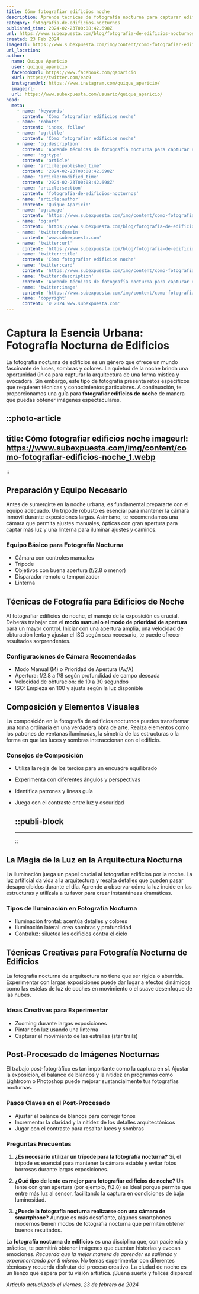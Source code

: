 ```yaml
---
title: Cómo fotografiar edificios noche
description: Aprende técnicas de fotografía nocturna para capturar edificios con detalle y belleza única. ¡Descubre los secretos de los expertos!
category: fotografia-de-edificios-nocturnos
published_time: 2024-02-23T00:08:42.698Z
url: https://www.subexpuesta.com/blog/fotografia-de-edificios-nocturnos/como-fotografiar-edificios-noche
created: 23 Feb 2024
imageUrl: https://www.subexpuesta.com/img/content/como-fotografiar-edificios-noche_1.webp
url_location:
author:
  name: Quique Aparicio
  user: quique_aparicio
  facebookUrl: https://www.facebook.com/qaparicio
  xUrl: https://twitter.com/eac9
  instagramUrl: https://www.instagram.com/quique_aparicio/
  imageUrl: 
  url: https://www.subexpuesta.com/usuario/quique_aparicio/
head:
  meta:
    - name: 'keywords'
      content: 'Cómo fotografiar edificios noche'
    - name: 'robots'
      content: 'index, follow'
    - name: 'og:title'
      content: 'Cómo fotografiar edificios noche'
    - name: 'og:description'
      content: 'Aprende técnicas de fotografía nocturna para capturar edificios con detalle y belleza única. ¡Descubre los secretos de los expertos!'
    - name: 'og:type'
      content: 'article'
    - name: 'article:published_time'
      content: '2024-02-23T00:08:42.698Z'
    - name: 'article:modified_time'
      content: '2024-02-23T00:08:42.698Z'
    - name: 'article:section'
      content: 'fotografia-de-edificios-nocturnos'
    - name: 'article:author'
      content: 'Quique Aparicio'
    - name: 'og:image'
      content: 'https://www.subexpuesta.com/img/content/como-fotografiar-edificios-noche_1.webp'
    - name: 'og:url'
      content: 'https://www.subexpuesta.com/blog/fotografia-de-edificios-nocturnos/como-fotografiar-edificios-noche'
    - name: 'twitter:domain'
      content: 'www.subexpuesta.com'
    - name: 'twitter:url'
      content: 'https://www.subexpuesta.com/blog/fotografia-de-edificios-nocturnos/como-fotografiar-edificios-noche'
    - name: 'twitter:title'
      content: 'Cómo fotografiar edificios noche'
    - name: 'twitter:card'
      content: 'https://www.subexpuesta.com/img/content/como-fotografiar-edificios-noche_1.webp'
    - name: 'twitter:description'
      content: 'Aprende técnicas de fotografía nocturna para capturar edificios con detalle y belleza única. ¡Descubre los secretos de los expertos!'
    - name: 'twitter:image'
      content: 'https://www.subexpuesta.com/img/content/como-fotografiar-edificios-noche_1.webp'
    - name: 'copyright'
      content: '© 2024 www.subexpuesta.com'
---
```

# Captura la Esencia Urbana: Fotografía Nocturna de Edificios

La fotografía nocturna de edificios es un género que ofrece un mundo fascinante de luces, sombras y colores. La quietud de la noche brinda una oportunidad única para capturar la arquitectura de una forma mística y evocadora. Sin embargo, este tipo de fotografía presenta retos específicos que requieren técnicas y conocimientos particulares. A continuación, te proporcionamos una guía para **fotografiar edificios de noche** de manera que puedas obtener imágenes espectaculares.


::photo-article
---
title: Cómo fotografiar edificios noche
imageurl: https://www.subexpuesta.com/img/content/como-fotografiar-edificios-noche_1.webp
---
::


## Preparación y Equipo Necesario
Antes de sumergirte en la noche urbana, es fundamental prepararte con el equipo adecuado. Un trípode robusto es esencial para mantener la cámara inmóvil durante exposiciones largas. Asimismo, te recomendamos una cámara que permita ajustes manuales, ópticas con gran apertura para captar más luz y una linterna para iluminar ajustes y caminos.

### Equipo Básico para Fotografía Nocturna
- Cámara con controles manuales
- Trípode
- Objetivos con buena apertura (f/2.8 o menor)
- Disparador remoto o temporizador
- Linterna

## Técnicas de Fotografía para Edificios de Noche
Al fotografiar edificios de noche, el manejo de la exposición es crucial. Deberás trabajar con el **modo manual o el modo de prioridad de apertura** para un mayor control. Iniciar con una apertura amplia, una velocidad de obturación lenta y ajustar el ISO según sea necesario, te puede ofrecer resultados sorprendentes.

### Configuraciones de Cámara Recomendadas
- Modo Manual (M) o Prioridad de Apertura (Av/A)
- Apertura: f/2.8 a f/8 según profundidad de campo deseada
- Velocidad de obturación: de 10 a 30 segundos
- ISO: Empieza en 100 y ajusta según la luz disponible

## Composición y Elementos Visuales
La composición en la fotografía de edificios nocturnos puedes transformar una toma ordinaria en una verdadera obra de arte. Realza elementos como los patrones de ventanas iluminadas, la simetría de las estructuras o la forma en que las luces y sombras interaccionan con el edificio.

### Consejos de Composición
- Utiliza la regla de los tercios para un encuadre equilibrado
- Experimenta con diferentes ángulos y perspectivas
- Identifica patrones y líneas guía
- Juega con el contraste entre luz y oscuridad


  ::publi-block
  ---
  ---
  ::
  
  
## La Magia de la Luz en la Arquitectura Nocturna
La iluminación juega un papel crucial al fotografiar edificios por la noche. La luz artificial da vida a la arquitectura y resalta detalles que pueden pasar desapercibidos durante el día. Aprende a observar cómo la luz incide en las estructuras y utilízala a tu favor para crear instantáneas dramáticas.

### Tipos de Iluminación en Fotografía Nocturna
- Iluminación frontal: acentúa detalles y colores
- Iluminación lateral: crea sombras y profundidad
- Contraluz: siluetea los edificios contra el cielo

## Técnicas Creativas para Fotografía Nocturna de Edificios
La fotografía nocturna de arquitectura no tiene que ser rígida o aburrida. Experimentar con largas exposiciones puede dar lugar a efectos dinámicos como las estelas de luz de coches en movimiento o el suave desenfoque de las nubes.

### Ideas Creativas para Experimentar
- Zooming durante largas exposiciones
- Pintar con luz usando una linterna
- Capturar el movimiento de las estrellas (star trails)

## Post-Procesado de Imágenes Nocturnas
El trabajo post-fotográfico es tan importante como la captura en sí. Ajustar la exposición, el balance de blancos y la nitidez en programas como Lightroom o Photoshop puede mejorar sustancialmente tus fotografías nocturnas.

### Pasos Claves en el Post-Procesado
- Ajustar el balance de blancos para corregir tonos
- Incrementar la claridad y la nitidez de los detalles arquitectónicos
- Jugar con el contraste para resaltar luces y sombras

### Preguntas Frecuentes

1. **¿Es necesario utilizar un trípode para la fotografía nocturna?**
   Sí, el trípode es esencial para mantener la cámara estable y evitar fotos borrosas durante largas exposiciones.

2. **¿Qué tipo de lente es mejor para fotografiar edificios de noche?**
   Un lente con gran apertura (por ejemplo, f/2.8) es ideal porque permite que entre más luz al sensor, facilitando la captura en condiciones de baja luminosidad.

3. **¿Puede la fotografía nocturna realizarse con una cámara de smartphone?**
   Aunque es más desafiante, algunos smartphones modernos tienen modos de fotografía nocturna que permiten obtener buenos resultados.

La **fotografía nocturna de edificios** es una disciplina que, con paciencia y práctica, te permitirá obtener imágenes que cuentan historias y evocan emociones. *Recuerda que la mejor manera de aprender es saliendo y experimentando por ti mismo*. No temas experimentar con diferentes técnicas y recuerda disfrutar del proceso creativo. La ciudad de noche es un lienzo que espera por tu visión artística. ¡Buena suerte y felices disparos!

_Artículo actualizado el viernes, 23 de febrero de 2024_